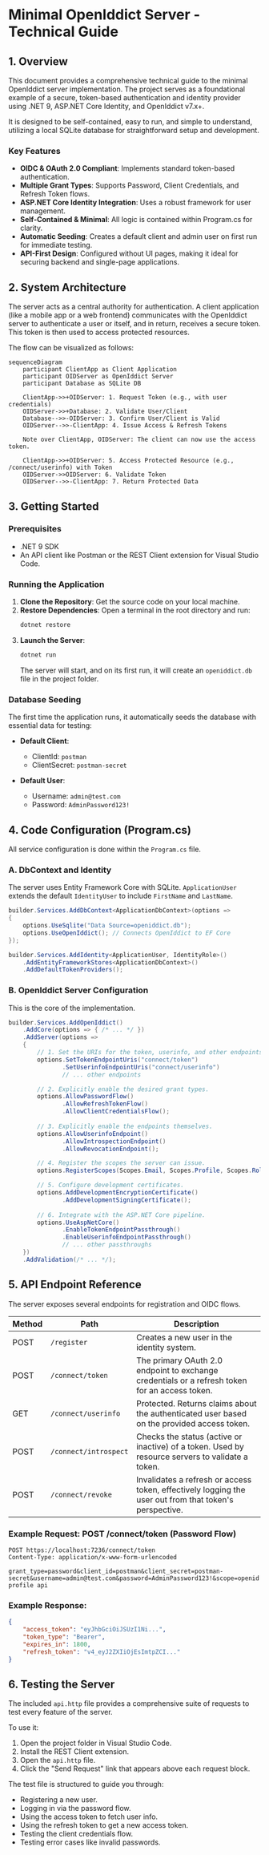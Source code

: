 # Minimal OpenIddict Server - Technical Guide

## 1. Overview

This document provides a comprehensive technical guide to the minimal OpenIddict server implementation. The project serves as a foundational example of a secure, token-based authentication and identity provider using .NET 9, ASP.NET Core Identity, and OpenIddict v7.x+.

It is designed to be self-contained, easy to run, and simple to understand, utilizing a local SQLite database for straightforward setup and development.

### Key Features

- **OIDC & OAuth 2.0 Compliant**: Implements standard token-based authentication.
- **Multiple Grant Types**: Supports Password, Client Credentials, and Refresh Token flows.
- **ASP.NET Core Identity Integration**: Uses a robust framework for user management.
- **Self-Contained & Minimal**: All logic is contained within Program.cs for clarity.
- **Automatic Seeding**: Creates a default client and admin user on first run for immediate testing.
- **API-First Design**: Configured without UI pages, making it ideal for securing backend and single-page applications.

## 2. System Architecture

The server acts as a central authority for authentication. A client application (like a mobile app or a web frontend) communicates with the OpenIddict server to authenticate a user or itself, and in return, receives a secure token. This token is then used to access protected resources.

The flow can be visualized as follows:

```mermaid
sequenceDiagram
    participant ClientApp as Client Application
    participant OIDServer as OpenIddict Server
    participant Database as SQLite DB

    ClientApp->>+OIDServer: 1. Request Token (e.g., with user credentials)
    OIDServer->>+Database: 2. Validate User/Client
    Database-->>-OIDServer: 3. Confirm User/Client is Valid
    OIDServer-->>-ClientApp: 4. Issue Access & Refresh Tokens
    
    Note over ClientApp, OIDServer: The client can now use the access token.

    ClientApp->>+OIDServer: 5. Access Protected Resource (e.g., /connect/userinfo) with Token
    OIDServer->>OIDServer: 6. Validate Token
    OIDServer-->>-ClientApp: 7. Return Protected Data
```

## 3. Getting Started

### Prerequisites

- .NET 9 SDK
- An API client like Postman or the REST Client extension for Visual Studio Code.

### Running the Application

1. **Clone the Repository**: Get the source code on your local machine.
2. **Restore Dependencies**: Open a terminal in the root directory and run:
   ```bash
   dotnet restore
   ```
3. **Launch the Server**:
   ```bash
   dotnet run
   ```
   The server will start, and on its first run, it will create an `openiddict.db` file in the project folder.

### Database Seeding

The first time the application runs, it automatically seeds the database with essential data for testing:

- **Default Client**:
  - ClientId: `postman`
  - ClientSecret: `postman-secret`

- **Default User**:
  - Username: `admin@test.com`
  - Password: `AdminPassword123!`

## 4. Code Configuration (Program.cs)

All service configuration is done within the `Program.cs` file.

### A. DbContext and Identity

The server uses Entity Framework Core with SQLite. `ApplicationUser` extends the default `IdentityUser` to include `FirstName` and `LastName`.

```csharp
builder.Services.AddDbContext<ApplicationDbContext>(options =>
{
    options.UseSqlite("Data Source=openiddict.db");
    options.UseOpenIddict(); // Connects OpenIddict to EF Core
});

builder.Services.AddIdentity<ApplicationUser, IdentityRole>()
    .AddEntityFrameworkStores<ApplicationDbContext>()
    .AddDefaultTokenProviders();
```

### B. OpenIddict Server Configuration

This is the core of the implementation.

```csharp
builder.Services.AddOpenIddict()
    .AddCore(options => { /* ... */ })
    .AddServer(options =>
    {
        // 1. Set the URIs for the token, userinfo, and other endpoints.
        options.SetTokenEndpointUris("connect/token")
               .SetUserinfoEndpointUris("connect/userinfo")
               // ... other endpoints

        // 2. Explicitly enable the desired grant types.
        options.AllowPasswordFlow()
               .AllowRefreshTokenFlow()
               .AllowClientCredentialsFlow();
        
        // 3. Explicitly enable the endpoints themselves.
        options.AllowUserinfoEndpoint()
               .AllowIntrospectionEndpoint()
               .AllowRevocationEndpoint();

        // 4. Register the scopes the server can issue.
        options.RegisterScopes(Scopes.Email, Scopes.Profile, Scopes.Roles, "api");

        // 5. Configure development certificates.
        options.AddDevelopmentEncryptionCertificate()
               .AddDevelopmentSigningCertificate();
        
        // 6. Integrate with the ASP.NET Core pipeline.
        options.UseAspNetCore()
               .EnableTokenEndpointPassthrough()
               .EnableUserinfoEndpointPassthrough()
               // ... other passthroughs
    })
    .AddValidation(/* ... */);
```

## 5. API Endpoint Reference

The server exposes several endpoints for registration and OIDC flows.

| Method | Path | Description |
|--------|------|-------------|
| POST | `/register` | Creates a new user in the identity system. |
| POST | `/connect/token` | The primary OAuth 2.0 endpoint to exchange credentials or a refresh token for an access token. |
| GET | `/connect/userinfo` | Protected. Returns claims about the authenticated user based on the provided access token. |
| POST | `/connect/introspect` | Checks the status (active or inactive) of a token. Used by resource servers to validate a token. |
| POST | `/connect/revoke` | Invalidates a refresh or access token, effectively logging the user out from that token's perspective. |

### Example Request: POST /connect/token (Password Flow)

```http
POST https://localhost:7236/connect/token
Content-Type: application/x-www-form-urlencoded

grant_type=password&client_id=postman&client_secret=postman-secret&username=admin@test.com&password=AdminPassword123!&scope=openid profile api
```

### Example Response:

```json
{
    "access_token": "eyJhbGciOiJSUzI1Ni...",
    "token_type": "Bearer",
    "expires_in": 1800,
    "refresh_token": "v4_eyJ2ZXIiOjEsImtpZCI..."
}
```

## 6. Testing the Server

The included `api.http` file provides a comprehensive suite of requests to test every feature of the server.

To use it:

1. Open the project folder in Visual Studio Code.
2. Install the REST Client extension.
3. Open the `api.http` file.
4. Click the "Send Request" link that appears above each request block.

The test file is structured to guide you through:

- Registering a new user.
- Logging in via the password flow.
- Using the access token to fetch user info.
- Using the refresh token to get a new access token.
- Testing the client credentials flow.
- Testing error cases like invalid passwords.
